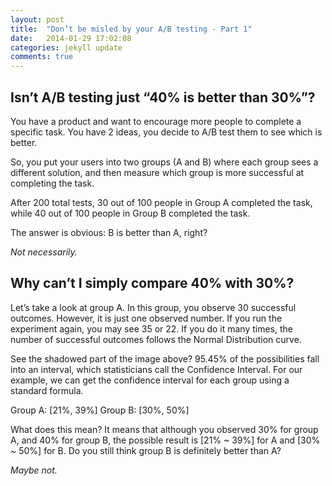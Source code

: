 ```yaml
---
layout: post
title:  "Don’t be misled by your A/B testing - Part 1"
date:   2014-01-29 17:02:08
categories: jekyll update
comments: true
---
```


## Isn’t A/B testing just “40% is better than 30%”? ##
 
You have a product and want to encourage more people to complete a specific task. You have 2 ideas, you decide to A/B test them to see which is better. 

So, you put your users into two groups (A and B) where each group sees a different solution, and then measure which group is more successful at completing the task.

After 200 total tests, 30 out of 100 people in Group A completed the task, while 40 out of 100 people in Group B completed the task.
 
The answer is obvious: B is better than A, right? 
 
*Not necessarily.* 

## Why can’t I simply compare 40% with 30%? ##

Let’s take a look at group A. In this group, you observe 30 successful outcomes. However, it is just one observed number. If you run the experiment again, you may see 35 or 22. If you do it many times, the number of successful outcomes follows the Normal Distribution curve. 


See the shadowed part of the image above? 95.45% of the possibilities fall into an interval, which statisticians call the Confidence Interval. For our example, we can get the confidence interval for each group using a standard formula.

Group A: [21%, 39%]
Group B: [30%, 50%]

What does this mean? It means that although you observed 30% for group A, and 40% for group B, the possible result is [21% ~ 39%] for A and [30% ~ 50%] for B. Do you still think group B is definitely better than A?

*Maybe not.* 

